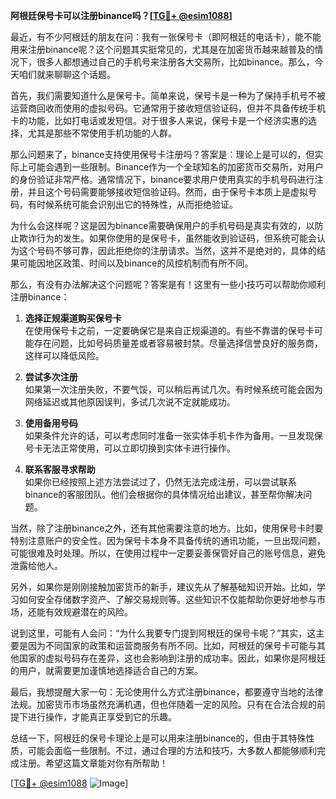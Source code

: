 **阿根廷保号卡可以注册binance吗？[[TG💪+ @esim1088](https://t.me/s/esim1088)]**

最近，有不少阿根廷的朋友在问：我有一张保号卡（即阿根廷的电话卡），能不能用来注册binance呢？这个问题其实挺常见的，尤其是在加密货币越来越普及的情况下，很多人都想通过自己的手机号来注册各大交易所，比如binance。那么，今天咱们就来聊聊这个话题。

首先，我们需要知道什么是保号卡。简单来说，保号卡是一种为了保持手机号不被运营商回收而使用的虚拟号码。它通常用于接收短信验证码，但并不具备传统手机卡的功能，比如打电话或发短信。对于很多人来说，保号卡是一个经济实惠的选择，尤其是那些不常使用手机功能的人群。

那么问题来了，binance支持使用保号卡注册吗？答案是：理论上是可以的，但实际上可能会遇到一些限制。Binance作为一个全球知名的加密货币交易所，对用户的身份验证非常严格。通常情况下，binance要求用户使用真实的手机号码进行注册，并且这个号码需要能够接收短信验证码。然而，由于保号卡本质上是虚拟号码，有时候系统可能会识别出它的特殊性，从而拒绝验证。

为什么会这样呢？这是因为binance需要确保用户的手机号码是真实有效的，以防止欺诈行为的发生。如果你使用的是保号卡，虽然能收到验证码，但系统可能会认为这个号码不够可靠，因此拒绝你的注册请求。当然，这并不是绝对的，具体的结果可能因地区政策、时间以及binance的风控机制而有所不同。

那么，有没有办法解决这个问题呢？答案是有！这里有一些小技巧可以帮助你顺利注册binance：

1. **选择正规渠道购买保号卡**  
   在使用保号卡之前，一定要确保它是来自正规渠道的。有些不靠谱的保号卡可能存在问题，比如号码质量差或者容易被封禁。尽量选择信誉良好的服务商，这样可以降低风险。

2. **尝试多次注册**  
   如果第一次注册失败，不要气馁，可以稍后再试几次。有时候系统可能会因为网络延迟或其他原因误判，多试几次说不定就能成功。

3. **使用备用号码**  
   如果条件允许的话，可以考虑同时准备一张实体手机卡作为备用。一旦发现保号卡无法正常使用，可以立即切换到实体卡进行操作。

4. **联系客服寻求帮助**  
   如果你已经按照上述方法尝试过了，仍然无法完成注册，可以尝试联系binance的客服团队。他们会根据你的具体情况给出建议，甚至帮你解决问题。

当然，除了注册binance之外，还有其他需要注意的地方。比如，使用保号卡时要特别注意账户的安全性。因为保号卡本身不具备传统的通讯功能，一旦出现问题，可能很难及时处理。所以，在使用过程中一定要妥善保管好自己的账号信息，避免泄露给他人。

另外，如果你是刚刚接触加密货币的新手，建议先从了解基础知识开始。比如，学习如何安全存储数字资产、了解交易规则等。这些知识不仅能帮助你更好地参与市场，还能有效规避潜在的风险。

说到这里，可能有人会问：“为什么我要专门提到阿根廷的保号卡呢？”其实，这主要是因为不同国家的政策和运营商服务有所不同。比如，阿根廷的保号卡可能与其他国家的虚拟号码存在差异，这也会影响到注册的成功率。因此，如果你是阿根廷的用户，就需要更加谨慎地选择适合自己的方案。

最后，我想提醒大家一句：无论使用什么方式注册binance，都要遵守当地的法律法规。加密货币市场虽然充满机遇，但也伴随着一定的风险。只有在合法合规的前提下进行操作，才能真正享受到它的乐趣。

总结一下，阿根廷的保号卡理论上是可以用来注册binance的，但由于其特殊性质，可能会面临一些限制。不过，通过合理的方法和技巧，大多数人都能够顺利完成注册。希望这篇文章能对你有所帮助！

[[TG💪+ @esim1088](https://t.me/s/esim1088) ![Image](https://i.postimg.cc/4NQfJmqS/Snipaste-2025-05-13-00-14-12.png)]